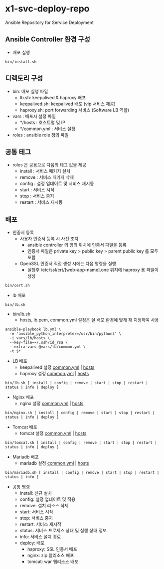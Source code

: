 # x1-svc-deploy-repo
Ansible Repository for Service Deployment

## Ansible Controller 환경 구성
- 배포 실행 
```
bin/install.sh
```
## 디렉토리 구성
- bin: 배포 실행 파일
  - lb.sh: keepalived & haproxy 배포
  - keepalived.sh: keepalived 배포 (vip 서비스 제공)
  - haproxy.sh: port forwarding 서비스 (Software LB 역할)
- vars : 배포시 설정 파일
  - */hosts : 호스트명 및 IP
  - */common.yml : 서비스 설정
- roles : ansible role 정의 파일

## 공통 테그
- roles 은 공용으로 다음의 테그 값을 제공
  - install : 서비스 패키지 설치
  - remove : 서비스 패키지 삭제
  - config : 설정 업데이트 및 서비스 재시동
  - start : 서비스 시작
  - stop : 서비스 중지
  - restart : 서비스 재시동
  
## 배포
- 인증서 등록
  - 사용자 인증서 등록 시 사전 조치
    - ansible controller 의 임의 위치에 인증서 파일을 등록
    - 인증서 파일은 private key > public key > parent public key 를 모두 포함
  - OpenSSL 인증서 직접 생성 시에는 다음 명령을 실행
    - 실행후 /etc/ssl/crt/[web-app-name].one 위치에 haproxy 용 파일이 생성
```
bin/cert.sh
```
- lb 배포
```
bin/lb.sh
```
- bin/lb.sh 
  - hosts, lb.pem, common.yml 설정은 실 배포 환경에 맞게 재 지정하여 사용
```
ansible-playbook lb.yml \
  -e 'ansible_python_interpreter=/usr/bin/python3' \
  -i vars/lb/hosts \
  --key-file=~/.ssh/id_rsa \
  --extra-vars @vars/lb/common.yml \
  -t $*
```
- LB 배포
  - keepalived 설정 [common.yml](vars/keepalived/common.yml) | [hosts](vars/keepalived/hosts)
  - haproxy 설정 [common.yml](vars/haproxy/common.yml) | [hosts](vars/haproxy/hosts)
```
bin/lb.sh [ install | config | remove | start | stop | restart | status | info | deploy ]
```
- Nginx 배포
  - nginx 설정 [common.yml](vars/nginx/common.yml) | [hosts](vars/nginx/hosts)  
```
bin/nginx.sh [ install | config | remove | start | stop | restart | status | info | deploy ]
```
- Tomcat 배포
  - tomcat 설정 [common.yml](vars/tomcat/common.yml) | [hosts](vars/tomcat/hosts)  
```
bin/tomcat.sh [ install | config | remove | start | stop | restart | status | info | deploy ]
```
- Mariadb 배포
  - mariadb 설정 [common.yml](vars/mariadb/common.yml) | [hosts](vars/mariadb/hosts)  
```
bin/mariadb.sh [ install | config | remove | start | stop | restart | status | info ]
```
- 공통 명령
  - install: 신규 설치
  - config: 설정 업데이트 및 적용
  - remove: 설치 리소스 삭제
  - start: 서비스 시작
  - stop: 서비스 중지
  - restart: 서비스 재시작
  - status: 서비스 프로세스 상태 및 실행 상태 정보
  - info: 서비스 설치 경로
  - deploy: 배포
    - haproxy: SSL 인증서 배포
    - nginx: zip 웹리소스 배포
    - tomcat: war 웹리소스 배포
  
